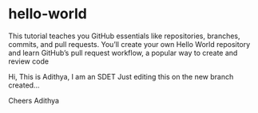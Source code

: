 # hello-world
This tutorial teaches you GitHub essentials like repositories, branches, commits, and pull requests. You’ll create your own Hello World repository and learn GitHub’s pull request workflow, a popular way to create and review code


Hi, This is Adithya, I am an SDET
Just editing this on the new branch created...

Cheers
Adithya
